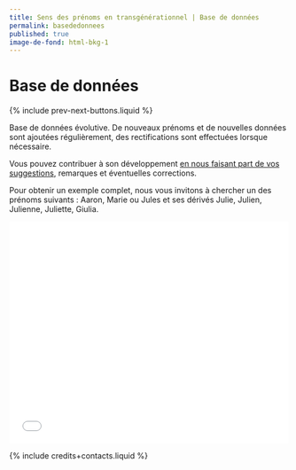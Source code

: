 ```yaml
---
title: Sens des prénoms en transgénérationnel | Base de données
permalink: basededonnees
published: true
image-de-fond: html-bkg-1
---
```


# Base de données

{% include prev-next-buttons.liquid %}

Base de données évolutive. De nouveaux prénoms et de nouvelles données sont ajoutées régulièrement, des rectifications sont effectuées lorsque nécessaire.

Vous pouvez contribuer à son développement [en nous faisant part de vos suggestions], remarques et éventuelles corrections.

Pour obtenir un exemple complet, nous vous invitons à chercher un des prénoms suivants : Aaron, Marie ou Jules et ses dérivés Julie, Julien, Julienne, Juliette, Giulia.

[en nous faisant part de vos suggestions]: {{site.mailto_contact_sensdesprenoms_com_obf}}


<!-- https://rosemonderossel.github.io/sensdesprenoms-site/assets/sensdesprenoms_light.html -->
<iframe
style="width:100%; height:400px; border:none; margin-bottom:5px; opacity:1; display:block"
src="./assets/sensdesprenoms_light.html"
id="sdp_light"
></iframe>

<!--
<object
type="text/html"
data="./assets/sensdesprenoms_light.html"
width="600"
height="400"
></object>
-->

{% include credits+contacts.liquid %}

